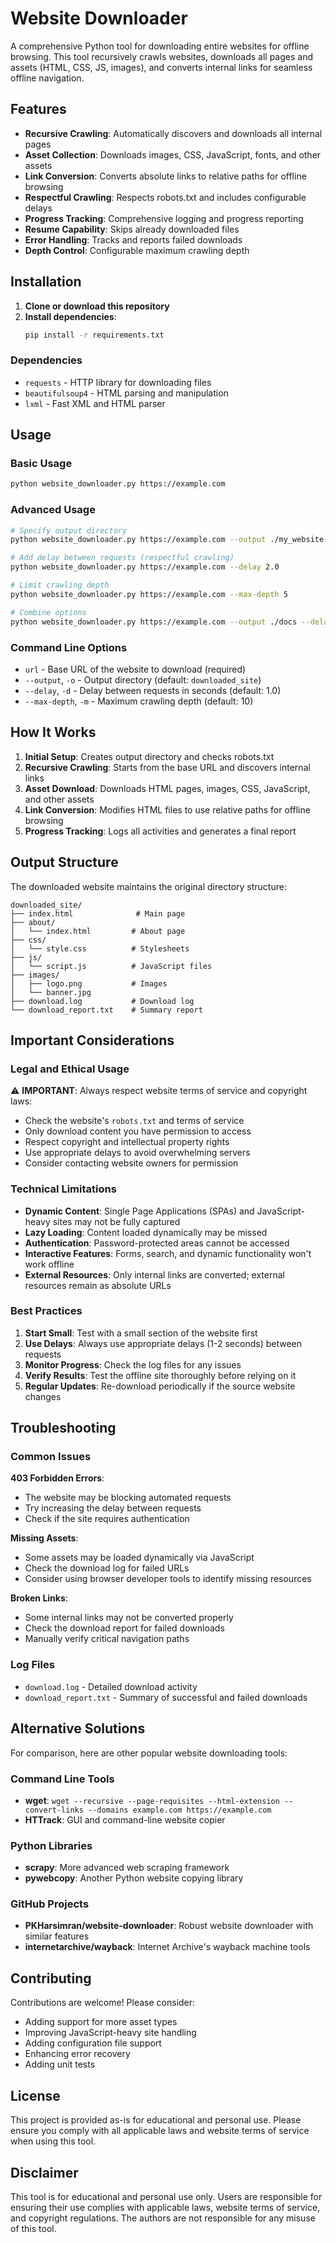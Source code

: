 # Website Downloader

A comprehensive Python tool for downloading entire websites for offline browsing. This tool recursively crawls websites, downloads all pages and assets (HTML, CSS, JS, images), and converts internal links for seamless offline navigation.

## Features

- **Recursive Crawling**: Automatically discovers and downloads all internal pages
- **Asset Collection**: Downloads images, CSS, JavaScript, fonts, and other assets
- **Link Conversion**: Converts absolute links to relative paths for offline browsing
- **Respectful Crawling**: Respects robots.txt and includes configurable delays
- **Progress Tracking**: Comprehensive logging and progress reporting
- **Resume Capability**: Skips already downloaded files
- **Error Handling**: Tracks and reports failed downloads
- **Depth Control**: Configurable maximum crawling depth

## Installation

1. **Clone or download this repository**
2. **Install dependencies**:
   ```bash
   pip install -r requirements.txt
   ```

### Dependencies

- `requests` - HTTP library for downloading files
- `beautifulsoup4` - HTML parsing and manipulation
- `lxml` - Fast XML and HTML parser

## Usage

### Basic Usage

```bash
python website_downloader.py https://example.com
```

### Advanced Usage

```bash
# Specify output directory
python website_downloader.py https://example.com --output ./my_website

# Add delay between requests (respectful crawling)
python website_downloader.py https://example.com --delay 2.0

# Limit crawling depth
python website_downloader.py https://example.com --max-depth 5

# Combine options
python website_downloader.py https://example.com --output ./docs --delay 1.5 --max-depth 3
```

### Command Line Options

- `url` - Base URL of the website to download (required)
- `--output`, `-o` - Output directory (default: `downloaded_site`)
- `--delay`, `-d` - Delay between requests in seconds (default: 1.0)
- `--max-depth`, `-m` - Maximum crawling depth (default: 10)

## How It Works

1. **Initial Setup**: Creates output directory and checks robots.txt
2. **Recursive Crawling**: Starts from the base URL and discovers internal links
3. **Asset Download**: Downloads HTML pages, images, CSS, JavaScript, and other assets
4. **Link Conversion**: Modifies HTML files to use relative paths for offline browsing
5. **Progress Tracking**: Logs all activities and generates a final report

## Output Structure

The downloaded website maintains the original directory structure:

```
downloaded_site/
├── index.html              # Main page
├── about/
│   └── index.html         # About page
├── css/
│   └── style.css          # Stylesheets
├── js/
│   └── script.js          # JavaScript files
├── images/
│   ├── logo.png           # Images
│   └── banner.jpg
├── download.log           # Download log
└── download_report.txt    # Summary report
```

## Important Considerations

### Legal and Ethical Usage

⚠️ **IMPORTANT**: Always respect website terms of service and copyright laws:

- Check the website's `robots.txt` and terms of service
- Only download content you have permission to access
- Respect copyright and intellectual property rights
- Use appropriate delays to avoid overwhelming servers
- Consider contacting website owners for permission

### Technical Limitations

- **Dynamic Content**: Single Page Applications (SPAs) and JavaScript-heavy sites may not be fully captured
- **Lazy Loading**: Content loaded dynamically may be missed
- **Authentication**: Password-protected areas cannot be accessed
- **Interactive Features**: Forms, search, and dynamic functionality won't work offline
- **External Resources**: Only internal links are converted; external resources remain as absolute URLs

### Best Practices

1. **Start Small**: Test with a small section of the website first
2. **Use Delays**: Always use appropriate delays (1-2 seconds) between requests
3. **Monitor Progress**: Check the log files for any issues
4. **Verify Results**: Test the offline site thoroughly before relying on it
5. **Regular Updates**: Re-download periodically if the source website changes

## Troubleshooting

### Common Issues

**403 Forbidden Errors**:
- The website may be blocking automated requests
- Try increasing the delay between requests
- Check if the site requires authentication

**Missing Assets**:
- Some assets may be loaded dynamically via JavaScript
- Check the download log for failed URLs
- Consider using browser developer tools to identify missing resources

**Broken Links**:
- Some internal links may not be converted properly
- Check the download report for failed downloads
- Manually verify critical navigation paths

### Log Files

- `download.log` - Detailed download activity
- `download_report.txt` - Summary of successful and failed downloads

## Alternative Solutions

For comparison, here are other popular website downloading tools:

### Command Line Tools
- **wget**: `wget --recursive --page-requisites --html-extension --convert-links --domains example.com https://example.com`
- **HTTrack**: GUI and command-line website copier

### Python Libraries
- **scrapy**: More advanced web scraping framework
- **pywebcopy**: Another Python website copying library

### GitHub Projects
- **PKHarsimran/website-downloader**: Robust website downloader with similar features
- **internetarchive/wayback**: Internet Archive's wayback machine tools

## Contributing

Contributions are welcome! Please consider:

- Adding support for more asset types
- Improving JavaScript-heavy site handling
- Adding configuration file support
- Enhancing error recovery
- Adding unit tests

## License

This project is provided as-is for educational and personal use. Please ensure you comply with all applicable laws and website terms of service when using this tool.

## Disclaimer

This tool is for educational and personal use only. Users are responsible for ensuring their use complies with applicable laws, website terms of service, and copyright regulations. The authors are not responsible for any misuse of this tool.